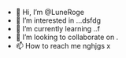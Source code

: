 - 👋 Hi, I’m @LuneRoge
- 👀 I’m interested in ...dsfdg
- 🌱 I’m currently learning ..f
- 💞️ I’m looking to collaborate on .
- 📫 How to reach me nghjgs
x
<!---
LuneRog/LuneRog is a ✨ special ✨ repository because its `README.md` (this file) appears on your GitHub profile.
You can click the Preview link to take a look at your changes.
--->
